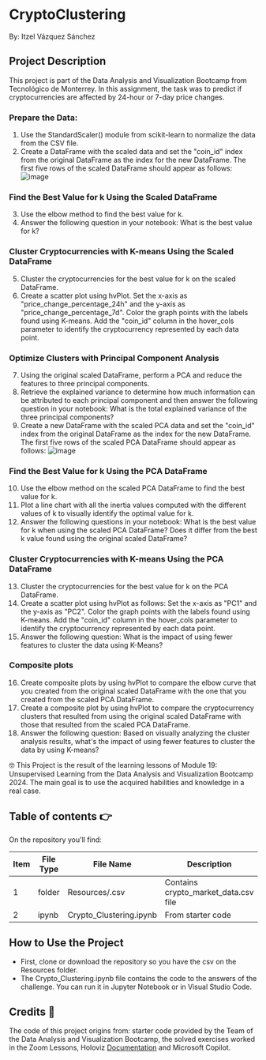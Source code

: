 # CryptoClustering
By: Itzel Vázquez Sánchez

## Project Description

This project is part of the Data Analysis and Visualization Bootcamp from Tecnológico de Monterrey. In this assignment, the task was to predict if cryptocurrencies are affected by 24-hour or 7-day price changes.

### Prepare the Data:
1. Use the StandardScaler() module from scikit-learn to normalize the data from the CSV file.
2. Create a DataFrame with the scaled data and set the "coin_id" index from the original DataFrame as the index for the new DataFrame. The first five rows of the scaled DataFrame should appear as follows:
   ![image](https://github.com/user-attachments/assets/b178c987-02e1-4dfd-9af5-46f08906155c)


### Find the Best Value for k Using the Scaled DataFrame
3. Use the elbow method to find the best value for k.
4. Answer the following question in your notebook: What is the best value for k?

### Cluster Cryptocurrencies with K-means Using the Scaled DataFrame
5. Cluster the cryptocurrencies for the best value for k on the scaled DataFrame.
6. Create a scatter plot using hvPlot. Set the x-axis as "price_change_percentage_24h" and the y-axis as "price_change_percentage_7d". Color the graph points with the labels found using K-means. Add the "coin_id" column in the hover_cols parameter to identify the cryptocurrency represented by each data point.

### Optimize Clusters with Principal Component Analysis
7. Using the original scaled DataFrame, perform a PCA and reduce the features to three principal components.
8. Retrieve the explained variance to determine how much information can be attributed to each principal component and then answer the following question in your notebook: What is the total explained variance of the three principal components?
9. Create a new DataFrame with the scaled PCA data and set the "coin_id" index from the original DataFrame as the index for the new DataFrame. The first five rows of the scaled PCA DataFrame should appear as follows:
  ![image](https://github.com/user-attachments/assets/0a035954-4b8b-4d45-8eb3-97454fac45ca)

### Find the Best Value for k Using the PCA DataFrame
10. Use the elbow method on the scaled PCA DataFrame to find the best value for k.
11. Plot a line chart with all the inertia values computed with the different values of k to visually identify the optimal value for k.
12. Answer the following questions in your notebook: What is the best value for k when using the scaled PCA DataFrame? Does it differ from the best k value found using the original scaled DataFrame?

### Cluster Cryptocurrencies with K-means Using the PCA DataFrame
13. Cluster the cryptocurrencies for the best value for k on the PCA DataFrame. 
14. Create a scatter plot using hvPlot as follows: Set the x-axis as "PC1" and the y-axis as "PC2". Color the graph points with the labels found using K-means. Add the "coin_id" column in the hover_cols parameter to identify the cryptocurrency represented by each data point.
15. Answer the following question: What is the impact of using fewer features to cluster the data using K-Means?

### Composite plots
16. Create composite plots by using hvPlot to compare the elbow curve that you created from the original scaled DataFrame with the one that you created from the scaled PCA DataFrame.
17. Create a composite plot by using hvPlot to compare the cryptocurrency clusters that resulted from using the original scaled DataFrame with those that resulted from the scaled PCA DataFrame.
18. Answer the following question: Based on visually analyzing the cluster analysis results, what's the impact of using fewer features to cluster the data by using K-means? 

🤓 This Project is the result of the learning lessons of Module 19: Unsupervised Learning from the Data Analysis and Visualization Bootcamp 2024. The main goal is to use the acquired habilities and knowledge in a real case. 

## Table of contents :point_right:

On the repository you'll find:

| Item | File Type|   File Name             |   Description                      |
|------|----------|-------------------------| -----------------------------------|
|1     | folder   | Resources/.csv          |Contains crypto_market_data.csv file|
| 2    |  ipynb   | Crypto_Clustering.ipynb | From starter code                  |


## How to Use the Project

* First, clone or download the repository so you have the csv on the Resources folder.
* The Crypto_Clustering.ipynb file contains the code to the answers of the challenge. You can run it in Jupyter Notebook or in Visual Studio Code.

## Credits :scroll:
The code of this project origins from: starter code provided by the Team of the Data Analysis and Visualization Bootcamp, the solved exercises worked in the Zoom Lessons, Holoviz [Documentation](https://holoviz.org/tutorial/Composing_Plots.html) and Microsoft Copilot.
